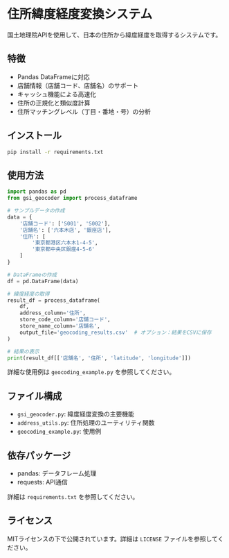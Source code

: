 # 住所緯度経度変換システム

国土地理院APIを使用して、日本の住所から緯度経度を取得するシステムです。

## 特徴

- Pandas DataFrameに対応
- 店舗情報（店舗コード、店舗名）のサポート
- キャッシュ機能による高速化
- 住所の正規化と類似度計算
- 住所マッチングレベル（丁目・番地・号）の分析

## インストール

```bash
pip install -r requirements.txt
```

## 使用方法

```python
import pandas as pd
from gsi_geocoder import process_dataframe

# サンプルデータの作成
data = {
    '店舗コード': ['S001', 'S002'],
    '店舗名': ['六本木店', '銀座店'],
    '住所': [
        '東京都港区六本木1-4-5',
        '東京都中央区銀座4-5-6'
    ]
}

# DataFrameの作成
df = pd.DataFrame(data)

# 緯度経度の取得
result_df = process_dataframe(
    df,
    address_column='住所',
    store_code_column='店舗コード',
    store_name_column='店舗名',
    output_file='geocoding_results.csv'  # オプション：結果をCSVに保存
)

# 結果の表示
print(result_df[['店舗名', '住所', 'latitude', 'longitude']])
```

詳細な使用例は `geocoding_example.py` を参照してください。

## ファイル構成

- `gsi_geocoder.py`: 緯度経度変換の主要機能
- `address_utils.py`: 住所処理のユーティリティ関数
- `geocoding_example.py`: 使用例

## 依存パッケージ

- pandas: データフレーム処理
- requests: API通信

詳細は `requirements.txt` を参照してください。

## ライセンス

MITライセンスの下で公開されています。詳細は `LICENSE` ファイルを参照してください。
